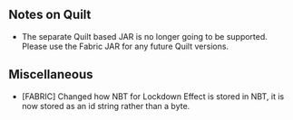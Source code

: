 ## Notes on Quilt
- The separate Quilt based JAR is no longer going to be supported. Please use the Fabric JAR for any future Quilt versions.

## Miscellaneous
- [FABRIC] Changed how NBT for Lockdown Effect is stored in NBT, it is now stored as an id string rather than a byte.